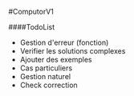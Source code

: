 #ComputorV1

####TodoList
- Gestion d'erreur (fonction)
- Verifier les solutions complexes
- Ajouter des exemples
- Cas particuliers
- Gestion naturel
- Check correction
